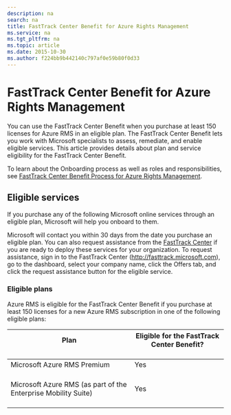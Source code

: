 ```yaml
---
description: na
search: na
title: FastTrack Center Benefit for Azure Rights Management
ms.service: na
ms.tgt_pltfrm: na
ms.topic: article
ms.date: 2015-10-30
ms.author: f224bb9b442140c797af0e59b80f0d33
---
```

# FastTrack Center Benefit for Azure Rights Management
You can use the FastTrack Center Benefit when you purchase at least 150 licenses for Azure RMS in an eligible plan. The FastTrack Center Benefit lets you work with Microsoft specialists to assess, remediate, and enable eligible services. This article provides details about plan and service eligibility for the FastTrack Center Benefit.

To learn about the Onboarding process as well as roles and responsibilities, see [FastTrack Center Benefit Process for Azure Rights Management](../Topic/FastTrack_Center_Benefit_Process_for_Azure_Rights_Management.md).

## Eligible services
If you purchase any of the following Microsoft online services through an eligible plan, Microsoft will help you onboard to them.

Microsoft will contact you within 30 days from the date you purchase an eligible plan. You can also request assistance from the [FastTrack Center](http://fasttrack.microsoft.com/) if you are ready to deploy these services for your organization. To request assistance, sign in to the FastTrack Center (http://fasttrack.microsoft.com), go to the dashboard, select your company name, click the Offers tab, and click the request assistance button for the eligible service.

### Eligible plans
Azure RMS is eligible for the FastTrack Center Benefit if you purchase at least 150 licenses for a new Azure RMS subscription in one of the following eligible plans:

|Plan <br /> <br />|Eligible for the FastTrack Center Benefit? <br /> <br />|
|--------|----------------------------------------------|
|Microsoft Azure RMS Premium <br /> <br />|Yes <br /> <br />|
|Microsoft Azure RMS (as part of the Enterprise Mobility Suite) <br /> <br />|Yes <br /> <br />|
